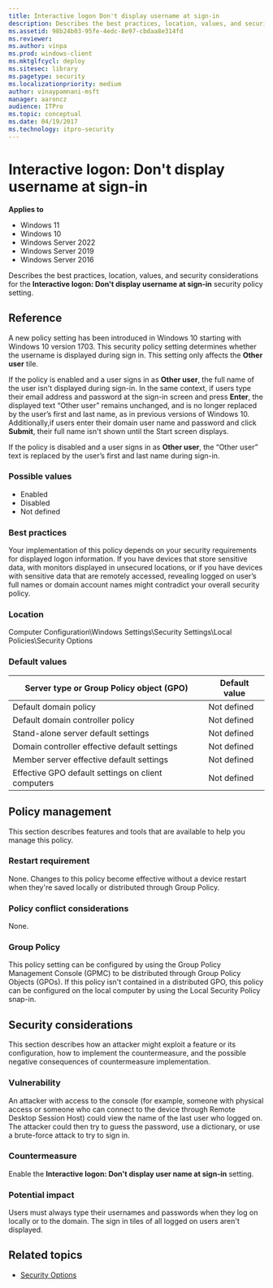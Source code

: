 ```yaml
---
title: Interactive logon Don't display username at sign-in
description: Describes the best practices, location, values, and security considerations for the Interactive logon Don't display username at sign-in security policy setting.
ms.assetid: 98b24b03-95fe-4edc-8e97-cbdaa8e314fd
ms.reviewer:
ms.author: vinpa
ms.prod: windows-client
ms.mktglfcycl: deploy
ms.sitesec: library
ms.pagetype: security
ms.localizationpriority: medium
author: vinaypamnani-msft
manager: aaroncz
audience: ITPro
ms.topic: conceptual
ms.date: 04/19/2017
ms.technology: itpro-security
---
```


# Interactive logon: Don't display username at sign-in

**Applies to**
- Windows 11
- Windows 10
- Windows Server 2022
- Windows Server 2019
- Windows Server 2016

Describes the best practices, location, values, and security considerations for the **Interactive logon: Don't display username at sign-in** security policy setting.

## Reference

A new policy setting has been introduced in Windows 10 starting with Windows 10 version 1703. This security policy setting determines whether the username is displayed during sign in. This setting only affects the **Other user** tile.

If the policy is enabled and a user signs in as **Other user**, the full name of the user isn't displayed during sign-in. In the same context, if users type their email address and password at the sign-in screen and press **Enter**, the displayed text “Other user” remains unchanged, and is no longer replaced by the user’s first and last name, as in previous versions of Windows 10. Additionally,if users enter their domain user name and password and click **Submit**, their full name isn't shown until the Start screen displays.

If the policy is disabled and a user signs in as **Other user**, the “Other user” text is replaced by the user’s first and last name during sign-in.

### Possible values

-   Enabled
-   Disabled
-   Not defined

### Best practices

Your implementation of this policy depends on your security requirements for displayed logon information. If you have devices that store sensitive data, with monitors displayed in unsecured locations, or if you have devices with sensitive data that are remotely accessed, revealing logged on user’s full names or domain account names might contradict your overall security policy.

### Location

Computer Configuration\\Windows Settings\\Security Settings\\Local Policies\\Security Options

### Default values

| Server type or Group Policy object (GPO) | Default value|
| - | - |
| Default domain policy| Not defined|
| Default domain controller policy| Not defined|
| Stand-alone server default settings | Not defined|
| Domain controller effective default settings | Not defined|
| Member server effective default settings | Not defined|
| Effective GPO default settings on client computers | Not defined|

## Policy management

This section describes features and tools that are available to help you manage this policy.

### Restart requirement

None. Changes to this policy become effective without a device restart when they're saved locally or distributed through Group Policy.

### Policy conflict considerations

None.

### Group Policy

This policy setting can be configured by using the Group Policy Management Console (GPMC) to be distributed through Group Policy Objects (GPOs). If this policy isn't contained in a distributed GPO, this policy can be configured on the local computer by using the Local Security Policy snap-in.

## Security considerations

This section describes how an attacker might exploit a feature or its configuration, how to implement the countermeasure, and the possible negative consequences of countermeasure implementation.

### Vulnerability

An attacker with access to the console (for example, someone with physical access or someone who can connect to the device through Remote Desktop Session Host) could view the name of the last user who logged on. The attacker could then try to guess the password, use a dictionary, or use a brute-force attack to try to sign in.

### Countermeasure

Enable the **Interactive logon: Don't display user name at sign-in** setting.

### Potential impact

Users must always type their usernames and passwords when they log on locally or to the domain. The sign in tiles of all logged on users aren't displayed.

## Related topics

- [Security Options](security-options.md)
